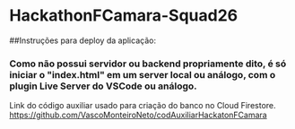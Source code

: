 # HackathonFCamara-Squad26

##Instruções para deploy da aplicação:
### Como não possui servidor ou backend propriamente dito, é só iniciar o "index.html" em um server local ou análogo, com o plugin Live Server do VSCode ou análogo.

Link do código auxiliar usado para criação do banco no Cloud Firestore.
https://github.com/VascoMonteiroNeto/codAuxiliarHackatonFCamara
